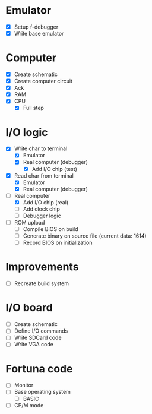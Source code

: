 # Emulator

- [x] Setup f-debugger
- [x] Write base emulator

# Computer

- [x] Create schematic
- [x] Create computer circuit
- [x] Ack
- [x] RAM
- [x] CPU
  - [x] Full step

# I/O logic

- [x] Write char to terminal
  - [x] Emulator
  - [x] Real computer (debugger)
    - [x] Add I/O chip (test)
- [x] Read char from terminal
  - [x] Emulator
  - [x] Real computer (debugger)
- [ ] Real computer
  - [x] Add I/O chip (real)
  - [ ] Add clock chip
  - [ ] Debugger logic
- [ ] ROM upload
  - [ ] Compile BIOS on build
  - [ ] Generate binary on source file (current data: 1614)
  - [ ] Record BIOS on initialization

# Improvements

- [ ] Recreate build system

# I/O board

- [ ] Create schematic
- [ ] Define I/O commands
- [ ] Write SDCard code
- [ ] Write VGA code

# Fortuna code

- [ ] Monitor
- [ ] Base operating system
  - [ ] BASIC
- [ ] CP/M mode
